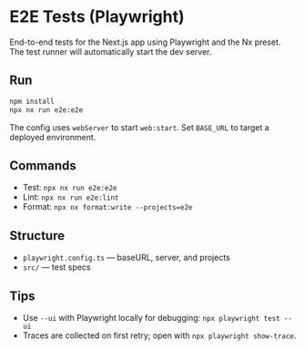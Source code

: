 # E2E Tests (Playwright)

End-to-end tests for the Next.js app using Playwright and the Nx preset. The test runner will automatically start the dev server.

## Run

```sh
npm install
npx nx run e2e:e2e
```

The config uses `webServer` to start `web:start`. Set `BASE_URL` to target a deployed environment.

## Commands

- Test: `npx nx run e2e:e2e`
- Lint: `npx nx run e2e:lint`
- Format: `npx nx format:write --projects=e2e`

## Structure

- `playwright.config.ts` — baseURL, server, and projects
- `src/` — test specs

## Tips

- Use `--ui` with Playwright locally for debugging: `npx playwright test --ui`
- Traces are collected on first retry; open with `npx playwright show-trace`.


